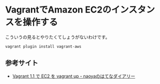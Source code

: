 # VagrantでAmazon EC2のインスタンスを操作する

こういうの見るとやりたくてしょうがないわけです。

```
vagrant plugin install vagrant-aws
```

## 参考サイト

- [Vagrant 1.1 で EC2 を vagrant up - naoyaのはてなダイアリー](http://d.hatena.ne.jp/naoya/20130315/1363340698)
